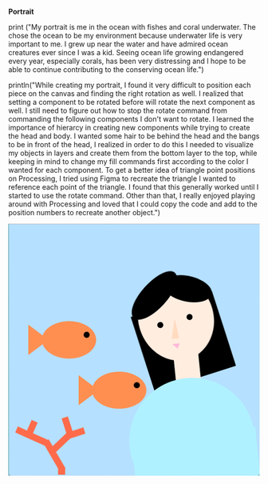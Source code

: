 **Portrait**

print ("My portrait is me in the ocean with fishes and coral underwater. 
The chose the ocean to be my environment because underwater life is very important to me. I grew up near the water and have admired ocean creatures ever since I was a kid. Seeing ocean life growing endangered every year, especially corals, has been very distressing and I hope to be able to continue contributing to the conserving ocean life.")

println("While creating my portrait, I found it very difficult to position each piece on the canvas and finding the right rotation as well. I realized that setting a component to be rotated before will rotate the next component as well. I still need to figure out how to stop the rotate command from commanding the following components I don't want to rotate. I learned the importance of hierarcy in creating new components while trying to create the head and body. I wanted some hair to be behind the head and the bangs to be in front of the head, I realized in order to do this I needed to visualize my objects in layers and create them from the bottom layer to the top, while keeping in mind to change my fill commands first according to the color I wanted for each component. To get a better idea of triangle point positions on Processing, I tried using Figma to recreate the triangle I wanted to reference each point of the triangle. I found that this generally worked until I started to use the rotate command. Other than that, I really enjoyed playing around with Processing and loved that I could copy the code and add to the position numbers to recreate another object.")



![](portrait.png)
